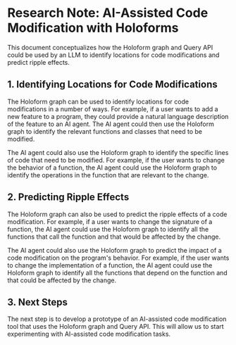 # Research Note: AI-Assisted Code Modification with Holoforms

This document conceptualizes how the Holoform graph and Query API could be used by an LLM to identify locations for code modifications and predict ripple effects.

## 1. Identifying Locations for Code Modifications

The Holoform graph can be used to identify locations for code modifications in a number of ways. For example, if a user wants to add a new feature to a program, they could provide a natural language description of the feature to an AI agent. The AI agent could then use the Holoform graph to identify the relevant functions and classes that need to be modified.

The AI agent could also use the Holoform graph to identify the specific lines of code that need to be modified. For example, if the user wants to change the behavior of a function, the AI agent could use the Holoform graph to identify the operations in the function that are relevant to the change.

## 2. Predicting Ripple Effects

The Holoform graph can also be used to predict the ripple effects of a code modification. For example, if a user wants to change the signature of a function, the AI agent could use the Holoform graph to identify all the functions that call the function and that would be affected by the change.

The AI agent could also use the Holoform graph to predict the impact of a code modification on the program's behavior. For example, if the user wants to change the implementation of a function, the AI agent could use the Holoform graph to identify all the functions that depend on the function and that could be affected by the change.

## 3. Next Steps

The next step is to develop a prototype of an AI-assisted code modification tool that uses the Holoform graph and Query API. This will allow us to start experimenting with AI-assisted code modification tasks.
